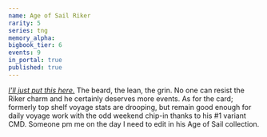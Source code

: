 ```yaml
---
name: Age of Sail Riker
rarity: 5
series: tng
memory_alpha:
bigbook_tier: 6
events: 9
in_portal: true
published: true
---
```


[_I'll just put this here._](https://www.youtube.com/watch?v=vfF4Jq478_s) The beard, the lean, the grin. No one can resist the Riker charm and he certainly deserves more events. As for the card; formerly top shelf voyage stats are drooping, but remain good enough for daily voyage work with the odd weekend chip-in thanks to his #1 variant CMD. Someone pm me on the day I need to edit in his Age of Sail collection.
